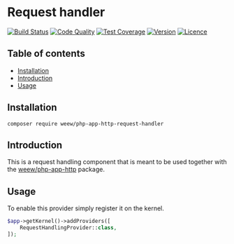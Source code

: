 # Request handler

[![Build Status](https://img.shields.io/travis/weew/php-app-http-request-handler.svg)](https://travis-ci.org/weew/php-app-http-request-handler)
[![Code Quality](https://img.shields.io/scrutinizer/g/weew/php-app-http-request-handler.svg)](https://scrutinizer-ci.com/g/weew/php-app-http-request-handler)
[![Test Coverage](https://img.shields.io/coveralls/weew/php-app-http-request-handler.svg)](https://coveralls.io/github/weew/php-app-http-request-handler)
[![Version](https://img.shields.io/packagist/v/weew/php-app-http-request-handler.svg)](https://packagist.org/packages/weew/php-app-http-request-handler)
[![Licence](https://img.shields.io/packagist/l/weew/php-app-http-request-handler.svg)](https://packagist.org/packages/weew/php-app-http-request-handler)

## Table of contents

- [Installation](#installation)
- [Introduction](#introduction)
- [Usage](#usage)

## Installation

`composer require weew/php-app-http-request-handler`

## Introduction

This is a request handling component that is meant to be used together with the [weew/php-app-http](https://github.com/weew/php-app-http) package.

## Usage

To enable this provider simply register it on the kernel.

```php
$app->getKernel()->addProviders([
    RequestHandlingProvider::class,
]);
```
